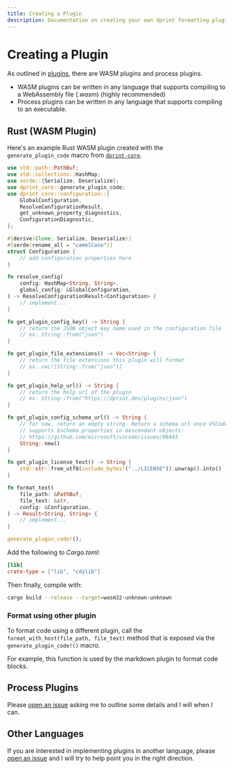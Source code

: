 ```yaml
---
title: Creating a Plugin
description: Documentation on creating your own dprint formatting plugin.
---
```


# Creating a Plugin

As outlined in [plugins](/plugins), there are WASM plugins and process plugins.

- WASM plugins can be written in any language that supports compiling to a WebAssembly file (_.wasm_) (highly recommended)
- Process plugins can be written in any language that supports compiling to an executable.

## Rust (WASM Plugin)

Here's an example Rust WASM plugin created with the `generate_plugin_code` macro from [`dprint-core`](https://crates.io/crates/dprint-core).

```rust
use std::path::PathBuf;
use std::collections::HashMap;
use serde::{Serialize, Deserialize};
use dprint_core::generate_plugin_code;
use dprint_core::configuration::{
    GlobalConfiguration,
    ResolveConfigurationResult,
    get_unknown_property_diagnostics,
    ConfigurationDiagnostic,
};

#[derive(Clone, Serialize, Deserialize)]
#[serde(rename_all = "camelCase")]
struct Configuration {
    // add configuration properties here
}

fn resolve_config(
    config: HashMap<String, String>,
    global_config: &GlobalConfiguration,
) -> ResolveConfigurationResult<Configuration> {
    // implement...
}

fn get_plugin_config_key() -> String {
    // return the JSON object key name used in the configuration file
    // ex. String::from("json")
}

fn get_plugin_file_extensions() -> Vec<String> {
    // return the file extensions this plugin will format
    // ex. vec![String::from("json")]
}

fn get_plugin_help_url() -> String {
    // return the help url of the plugin
    // ex. String::from("https://dprint.dev/plugins/json")
}

fn get_plugin_config_schema_url() -> String {
    // for now, return an empty string. Return a schema url once VSCode
    // supports $schema properties in descendant objects:
    // https://github.com/microsoft/vscode/issues/98443
    String::new()
}

fn get_plugin_license_text() -> String {
    std::str::from_utf8(include_bytes!("../LICENSE")).unwrap().into()
}

fn format_text(
    file_path: &PathBuf,
    file_text: &str,
    config: &Configuration,
) -> Result<String, String> {
    // implement...
}

generate_plugin_code!();
```

Add the following to _Cargo.toml_:

```toml
[lib]
crate-type = ["lib", "cdylib"]
```

Then finally, compile with:

```bash
cargo build --release --target=wasm32-unknown-unknown
```

### Format using other plugin

To format code using a different plugin, call the `format_with_host(file_path, file_text)` method that is exposed via the `generate_plugin_code!()` macro.

For example, this function is used by the markdown plugin to format code blocks.

## Process Plugins

Please [open an issue](https://github.com/dprint/dprint/issues/new?template=other.md) asking me to outline some details and I will when I can.

## Other Languages

If you are interested in implementing plugins in another language, please [open an issue](https://github.com/dprint/dprint/issues/new?template=other.md) and I will try to help point you in the right direction.
